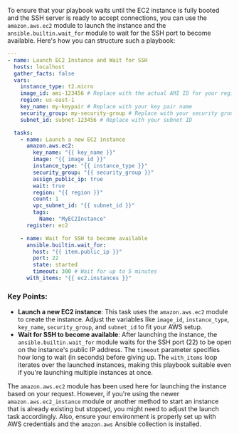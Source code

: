 To ensure that your playbook waits until the EC2 instance is fully booted and the SSH server is ready to accept connections, you can use the `amazon.aws.ec2` module to launch the instance and the `ansible.builtin.wait_for` module to wait for the SSH port to become available. Here's how you can structure such a playbook:

```yaml
---
- name: Launch EC2 Instance and Wait for SSH
  hosts: localhost
  gather_facts: false
  vars:
    instance_type: t2.micro
    image_id: ami-123456 # Replace with the actual AMI ID for your region
    region: us-east-1
    key_name: my-keypair # Replace with your key pair name
    security_group: my-security-group # Replace with your security group name
    subnet_id: subnet-123456 # Replace with your subnet ID

  tasks:
    - name: Launch a new EC2 instance
      amazon.aws.ec2:
        key_name: "{{ key_name }}"
        image: "{{ image_id }}"
        instance_type: "{{ instance_type }}"
        security_group: "{{ security_group }}"
        assign_public_ip: true
        wait: true
        region: "{{ region }}"
        count: 1
        vpc_subnet_id: "{{ subnet_id }}"
        tags:
          Name: "MyEC2Instance"
      register: ec2

    - name: Wait for SSH to become available
      ansible.builtin.wait_for:
        host: "{{ item.public_ip }}"
        port: 22
        state: started
        timeout: 300 # Wait for up to 5 minutes
      with_items: "{{ ec2.instances }}"
```

### Key Points:

- **Launch a new EC2 instance**: This task uses the `amazon.aws.ec2` module to create the instance. Adjust the variables like `image_id`, `instance_type`, `key_name`, `security_group`, and `subnet_id` to fit your AWS setup.
- **Wait for SSH to become available**: After launching the instance, the `ansible.builtin.wait_for` module waits for the SSH port (22) to be open on the instance's public IP address. The `timeout` parameter specifies how long to wait (in seconds) before giving up. The `with_items` loop iterates over the launched instances, making this playbook suitable even if you're launching multiple instances at once.

The `amazon.aws.ec2` module has been used here for launching the instance based on your request. However, if you're using the newer `amazon.aws.ec2_instance` module or another method to start an instance that is already existing but stopped, you might need to adjust the launch task accordingly. Also, ensure your environment is properly set up with AWS credentials and the `amazon.aws` Ansible collection is installed.
